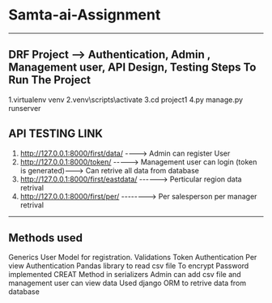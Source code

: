 # Samta-ai-Assignment
----------------------
DRF Project --> Authentication, Admin , Management user, API Design, Testing
Steps To Run The Project
---------------------------
1.virtualenv venv
2.venv\scripts\activate
3.cd project1
4.py manage.py runserver

API TESTING LINK
------------------------------------------------------------------------------------------------------------------------------------------
1. http://127.0.0.1:8000/first/data/        ----> Admin can register User 
2. http://127.0.0.1:8000/token/             -----> Management user can login (token is generated)---> Can retrive all data from database
3. http://127.0.0.1:8000/first/eastdata/    ------> Perticular region data retrival
4. http://127.0.0.1:8000/first/per/         --------> Per salesperson per manager retrival
------------------------------------------------------------------------------------------------------------------------------------------

Methods used
--------------
Generics
User Model for registration.
Validations
Token Authentication
Per view Authentication
Pandas library to read csv file
To encrypt Password implemented CREAT Method in serializers
Admin can add csv file and management user can view data
Used django ORM to retrive data from database
